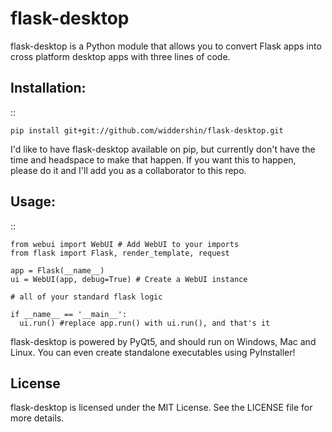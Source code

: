 flask-desktop
=====

flask-desktop is a Python module that allows you to convert Flask apps into cross platform desktop apps with three lines of code.

Installation:
-------------
::

    pip install git+git://github.com/widdershin/flask-desktop.git

I'd like to have flask-desktop available on pip, but currently don't have the time and headspace to make that happen. If you want this to happen, please do it and I'll add you as a collaborator to this repo.

Usage:
------
::

    from webui import WebUI # Add WebUI to your imports
    from flask import Flask, render_template, request
    
    app = Flask(__name__)
    ui = WebUI(app, debug=True) # Create a WebUI instance

    # all of your standard flask logic

    if __name__ == '__main__':
      ui.run() #replace app.run() with ui.run(), and that's it


flask-desktop is powered by PyQt5, and should run on Windows, Mac and Linux. You can even create standalone executables using PyInstaller!

License
-------
flask-desktop is licensed under the MIT License. See the LICENSE file for more details.
